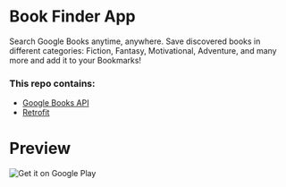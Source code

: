# Book Finder App

Search Google Books anytime, anywhere. Save discovered books in different categories: Fiction, Fantasy, Motivational, Adventure, and many more and add it to your Bookmarks!

### This repo contains:
* [Google Books API](https://developers.google.com/books/docs/v1/reference/volumes)
* [Retrofit](https://play.google.com/store/apps/details?id=com.bevstudio.wolfbooksapp)

# Preview
![Get it on Google Play](https://play.google.com/store/apps/details?id=com.bevstudio.wolfbooksapp)